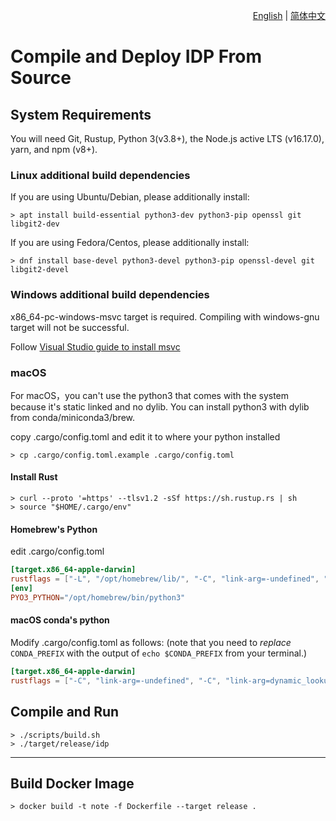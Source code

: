 <div align="right">

  [English](compile-deploy-from-source.md) | [简体中文](compile-deploy-from-source_zh.md)

</div>


# Compile and Deploy IDP From Source

## System Requirements

You will need Git, Rustup, Python 3(v3.8+), the Node.js active LTS (v16.17.0), yarn, and npm (v8+). 

### Linux additional build dependencies

If you are using Ubuntu/Debian, please additionally install:

```shell
> apt install build-essential python3-dev python3-pip openssl git libgit2-dev
```
If you are using Fedora/Centos, please additionally install:

```shell
> dnf install base-devel python3-devel python3-pip openssl-devel git libgit2-devel
```

### Windows additional build dependencies

x86_64-pc-windows-msvc target is required. Compiling with windows-gnu target will not be successful.

Follow [Visual Studio guide to install msvc](https://learn.microsoft.com/en-us/windows/dev-environment/rust/setup#install-visual-studio-recommended-or-the-microsoft-c-build-tools)

### macOS

For macOS，you can't use the python3 that comes with the system because it's static linked and no dylib. You can install python3 with dylib from conda/miniconda3/brew.

copy .cargo/config.toml and edit it to where your python installed
```shell
> cp .cargo/config.toml.example .cargo/config.toml
```

#### Install Rust

```shell
> curl --proto '=https' --tlsv1.2 -sSf https://sh.rustup.rs | sh
> source "$HOME/.cargo/env"
```

#### Homebrew's Python

edit .cargo/config.toml

```toml
[target.x86_64-apple-darwin]
rustflags = ["-L", "/opt/homebrew/lib/", "-C", "link-arg=-undefined", "-C", "link-arg=dynamic_lookup"]
[env]
PYO3_PYTHON="/opt/homebrew/bin/python3"
```

#### macOS conda's python

Modify .cargo/config.toml as follows:
(note that you need to _replace_ `CONDA_PREFIX` with
the output of `echo $CONDA_PREFIX` from your terminal.)

```toml
[target.x86_64-apple-darwin]
rustflags = ["-C", "link-arg=-undefined", "-C", "link-arg=dynamic_lookup", "-C", "link-arg=-Wl,-rpath,`CONDA_PREFIX`/lib"]
```

## Compile and Run

```shell
> ./scripts/build.sh
> ./target/release/idp
```

---

## Build Docker Image
```shell
> docker build -t note -f Dockerfile --target release .
```

